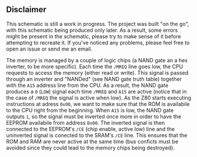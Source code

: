 ## Disclaimer

This schematic is still a work in progress. The project was built "on the go", with this schematic being produced only later. As a result, some errors might be present in the schematic, please try to make sense of it before attempting to recreate it. If you've noticed any problems, please feel free to open an issue or send me an email.

The memory is managed by a couple of logic chips (a NAND gate an a hex inverter, to be more specific). Each time the `/MREQ` line goes low, the CPU requests to access the memory (either read or write). This signal is passed through an inverter and "NANDed" (see NAND gate truth table) together with the `A15` address line from the CPU. As a result, the NAND gate produces a `0` (`LOW`) signal each time `/MREQ` and `A15` are active (notice that in the case of `/MREQ` the signal is active when low). 
As the Z80 starts executing instructions at adress `0x00`, we want to make sure that the ROM is availabile to the CPU right from the beginning. When `A15` is low, the NAND gate outputs `1`, so the signal must be inverted once more in order to have the EEPROM availabile from address `0x00`. The inverted signal is then connected to the EEPROM's `/CE` (chip enable, active low) line and the uninverted signal is conected to the SRAM's `/CE` line. This ensures that the ROM and RAM are never active at the same time (bus conficts must be avoided since they could lead to the memory chips being destroyed).
